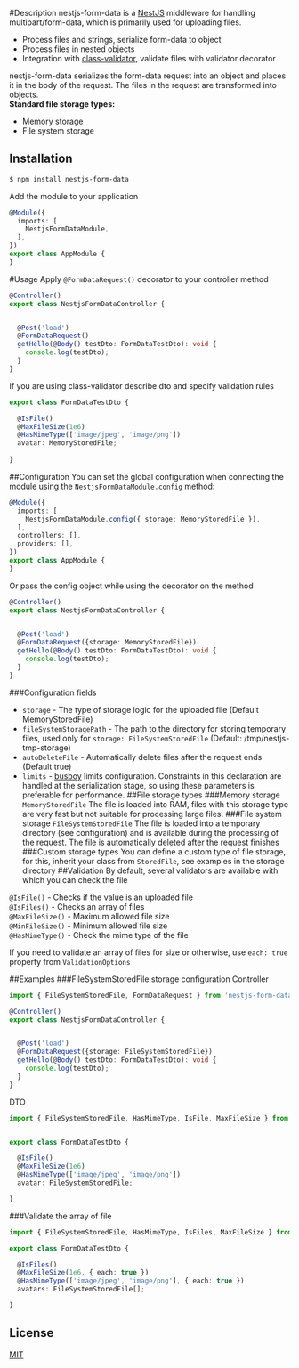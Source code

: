#Description
nestjs-form-data is a [NestJS](https://github.com/nestjs/nest) middleware for handling multipart/form-data, which is primarily used for uploading files.
- Process files and strings, serialize form-data to object
- Process files in nested objects
- Integration with [class-validator](https://github.com/typestack/class-validator), validate files with validator decorator

nestjs-form-data serializes the form-data request into an object and places it in the body of the request. 
The files in the request are transformed into objects.  
**Standard file storage types:**
- Memory storage
- File system storage

## Installation
```sh
$ npm install nestjs-form-data
```
Add the module to your application
```ts
@Module({
  imports: [
    NestjsFormDataModule,
  ],
})
export class AppModule {
}
```
#Usage
Apply `@FormDataRequest()` decorator to your controller method
```ts
@Controller()
export class NestjsFormDataController {


  @Post('load')
  @FormDataRequest()
  getHello(@Body() testDto: FormDataTestDto): void {
    console.log(testDto);
  }
}
```
If you are using class-validator describe dto and specify validation rules
```ts
export class FormDataTestDto {

  @IsFile()
  @MaxFileSize(1e6)
  @HasMimeType(['image/jpeg', 'image/png'])
  avatar: MemoryStoredFile;
  
}
```

##Configuration
You can set the global configuration when connecting the module using the `NestjsFormDataModule.config` method:
```ts
@Module({
  imports: [
    NestjsFormDataModule.config({ storage: MemoryStoredFile }),
  ],
  controllers: [],
  providers: [],
})
export class AppModule {
}
```
Or pass the config object while using the decorator on the method
```ts
@Controller()
export class NestjsFormDataController {


  @Post('load')
  @FormDataRequest({storage: MemoryStoredFile})
  getHello(@Body() testDto: FormDataTestDto): void {
    console.log(testDto);
  }
}
```
###Configuration fields
- `storage` - The type of storage logic for the uploaded file  (Default MemoryStoredFile)
- `fileSystemStoragePath` - The path to the directory for storing temporary files, used only for `storage: FileSystemStoredFile` (Default: /tmp/nestjs-tmp-storage)  
- `autoDeleteFile` - Automatically delete files after the request ends (Default true)
- `limits` - [busboy](https://www.npmjs.com/package/busboy#busboy-methods) limits configuration. Constraints in this declaration are handled at the serialization stage, so using these parameters is preferable for performance.
##File storage types
###Memory storage
`MemoryStoredFile` The file is loaded into RAM, files with this storage type are very fast but not suitable for processing large files.
###File system storage
`FileSystemStoredFile` The file is loaded into a temporary directory (see configuration) and is available during the processing of the request. The file is automatically deleted after the request finishes
###Custom storage types
You can define a custom type of file storage, for this, inherit your class from `StoredFile`, see examples in the storage directory
##Validation
By default, several validators are available with which you can check the file  

`@IsFile()` - Checks if the value is an uploaded file  
`@IsFiles()` - Checks an array of files  
`@MaxFileSize()` - Maximum allowed file size  
`@MinFileSize()` - Minimum allowed file size  
`@HasMimeType()` - Check the mime type of the file  

If you need to validate an array of files for size or otherwise, use `each: true` property from `ValidationOptions`



##Examples
###FileSystemStoredFile storage configuration
Controller
```ts
import { FileSystemStoredFile, FormDataRequest } from 'nestjs-form-data';

@Controller()
export class NestjsFormDataController {


  @Post('load')
  @FormDataRequest({storage: FileSystemStoredFile})
  getHello(@Body() testDto: FormDataTestDto): void {
    console.log(testDto);
  }
}
```
DTO
```ts
import { FileSystemStoredFile, HasMimeType, IsFile, MaxFileSize } from 'nestjs-form-data';


export class FormDataTestDto {

  @IsFile()
  @MaxFileSize(1e6)
  @HasMimeType(['image/jpeg', 'image/png'])
  avatar: FileSystemStoredFile;

}
```
###Validate the array of file
```ts
import { FileSystemStoredFile, HasMimeType, IsFiles, MaxFileSize } from 'nestjs-form-data';

export class FormDataTestDto {

  @IsFiles()
  @MaxFileSize(1e6, { each: true })
  @HasMimeType(['image/jpeg', 'image/png'], { each: true })
  avatars: FileSystemStoredFile[];

}
```
## License
[MIT](LICENSE)